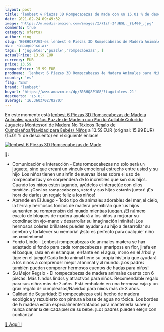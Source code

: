```yaml
---
layout: post
title: 'lenbest 6 Piezas 3D Rompecabezas de Made con un 15.01 % de descuento'
date: 2021-02-24 09:49:32
image: 'https://m.media-amazon.com/images/I/51if-I4dE5L._SL400_.jpg'
comments: true
category: ofertas
author: ring
slug: 'B08HQ8PJG8-es lenbest 6 Piezas 3D Rompecabezas de Madera Animales para...'
sku: 'B08HQ8PJG8-es'
tags: [ 'juguetes','puzzle','rompecabezas', ]
actualPrice: 13.59 EUR
currency: EUR
price: 13.59
comparePrice: 15.99 EUR
prodname: 'lenbest 6 Piezas 3D Rompecabezas de Madera Animales para Niños  Puzzle de Madera con Fondo Apilable Colorido  Juguetes Montessori de Madera  No Tóxicos  Regalo de Cumpleaños/Navidad para Bebés/ Niños'
country: 'es'
flag: '🇪🇸'
brand: 'lenbest'
buyurl: 'https://www.amazon.es/dp/B08HQ8PJG8/?tag=tolees-21'
descuento: '15.01'
average: '16.3602702702703'
---
```


En este momento está [lenbest 6 Piezas 3D Rompecabezas de Madera Animales para Niños  Puzzle de Madera con Fondo Apilable Colorido  Juguetes Montessori de Madera  No Tóxicos  Regalo de Cumpleaños/Navidad para Bebés/ Niños](https://www.amazon.es/dp/B08HQ8PJG8/?tag=tolees-21) a 13.59 EUR (original: 15.99 EUR) (15.01 %  de descuento) en el siguiente enlace!

[![lenbest 6 Piezas 3D Rompecabezas de Made](https://m.media-amazon.com/images/I/51if-I4dE5L._SL400_.jpg)](https://www.amazon.es/dp/B08HQ8PJG8/?tag=tolees-21)

🔎:

- Comunicación e Interacción - Este rompecabezas no solo será un juguete, sino que creará un vínculo emocional estrecho entre usted y su hijo. Los niños tienen un sinfín de nuevas ideas sobre el uso de rompecabezas y se sorprenderá de lo increíbles que son sus hijos. Cuando los niños estén jugando, ayúdelos e interactúe con ellos también. ¡Con los rompecabezas, usted y sus hijos estarán juntos! ¡Es hora de darles un regalo feliz a los niños!
- Aprende en El Juego - Todo tipo de animales adorables del mar, el cielo, la tierra y hermosos fondos de madera permitirán que tus hijos aumenten su comprensión del mundo mientras juegan. ¡El número exacto de bloques de madera ayudará a los niños a mejorar su coordinación ojo-mano y desarrollar su imaginación infinita! ¡Los hermosos colores brillantes pueden ayudar a su hijo a desarrollar su cerebro y fortalecer su memoria! ¡Esto es perfecto para cualquier niño en crecimiento!
- Fondo Lindo - Lenbest rompecabezas de animales madera se han adaptado el fondo para cada rompecabezas: ¡mariposa en flor, jirafa en el bosque, rana en el estanque, elefante en el agua, mono en el árbol y tigre en el juego! Cada lindo animal tiene su propia historia que ayudará a los niños a comprender mejor al animal y al mundo. ¡Los padres también pueden componer hermosos cuentos de hadas para niños!
- Su Mejor Regalo - El rompecabezas de madera animales cuenta con 6 piezas. Más fundos lindos y atractivos para niños. Recomendable regalo para sus niños más de 3 años. Está embalado en una hermosa caja y un gran regalo de cumpleaños/Navidad para niños más de 3 años.
- Calidad de Seguridad: El rompecabezas está hecho de madera ecológica y recubierto con pintura a base de agua no tóxica. Los bordes de la madera están especialmente tratados para mantenerla suave y nunca dañar la delicada piel de su bebé. ¡Los padres pueden elegir con confianza!

[🛒 Aquí!!!](https://www.amazon.es/dp/B08HQ8PJG8/?tag=tolees-21)

